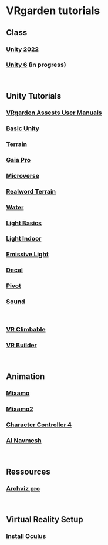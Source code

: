 # VRgarden tutorials

## Class
### [Unity 2022](VRgarden_unity2022.md)
### [Unity 6](VRgarden_unity6.md) (in progress)
<BR>

## Unity Tutorials
### [VRgarden Assests User Manuals](VRgarden_manuals.md)
### [Basic Unity](VRgarden_basics.md)
### [Terrain](VRgarden_terrain.md)
### [Gaia Pro](VRgarden_gaiapro.md)
### [Microverse](VRgarden_microverse.md)
### [Realword Terrain](VRgarden_realworld.md)
### [Water](VRgarden_water.md)
### [Light Basics](VRgarden_light.md)
### [Light Indoor](VRgarden_indoor.md)
### [Emissive Light](VRgarden_monkey.md)
### [Decal](VRgarden_decal.md)
### [Pivot](VRgarden_pivot.md)
### [Sound](VRgarden_sound.md)
<BR>

### [VR Climbable](VRgarden_climbable.md)
### [VR Builder](VRgarden_builder.md)

<BR>

## Animation
### [Mixamo](VRgarden_mixamo.md)
### [Mixamo2](VRgarden_mixamo2.md)
### [Character Controller 4](VRgarden_charactercontroller4.md)
### [AI Navmesh](VRgarden_navmesh.md)

<BR>

## Ressources
### [Archviz pro](VRgarden_archvizPro.md)
<BR>

## Virtual Reality Setup
### [Install Oculus](VRgarden_oculus.md)

